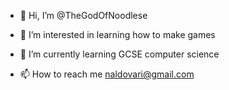 - 👋 Hi, I’m @TheGodOfNoodlese
- 👀 I’m interested in learning how to make games 
- 🌱 I’m currently learning GCSE computer science 

- 📫 How to reach me naldovari@gmail.com

<!---
TheGodOfNoodles/TheGodOfNoodles is a ✨ special ✨ repository because its `README.md` (this file) appears on your GitHub profile.
You can click the Preview link to take a look at your changes.
--->
